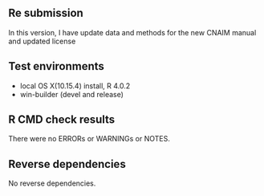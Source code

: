 ## Re submission

In this version, I have update data and methods for the new CNAIM manual and updated license

## Test environments
* local OS X(10.15.4) install, R 4.0.2
* win-builder (devel and release)

## R CMD check results
There were no ERRORs or WARNINGs or NOTES.

## Reverse dependencies
No reverse dependencies.
